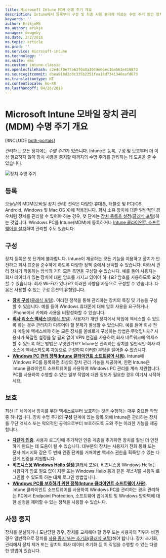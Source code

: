 ```yaml
---
title: Microsoft Intune MDM 수명 주기 개요
description: Intune에서 등록부터 구성 및 최종 사용 중지에 이르는 수명 주기 동안 장치를 관리하는 데 어떤 도움을 주는지 알아봅니다.
keywords: ''
author: ErikjeMS
ms.author: erikje
manager: dougeby
ms.date: 3/2/2018
ms.topic: article
ms.prod: ''
ms.service: microsoft-intune
ms.technology: ''
ms.suite: ems
ms.custom: intune-classic
ms.openlocfilehash: c2e4cf0e77a63f0a8a3049e66ec16e563e410873
ms.sourcegitcommit: dbea918d2c0c335b2251fea18d7341340eafd673
ms.translationtype: HT
ms.contentlocale: ko-KR
ms.lasthandoff: 04/26/2018
---
```

# <a name="overview-of-the-microsoft-intune-mobile-device-management-mdm-lifecycle"></a>Microsoft Intune 모바일 장치 관리(MDM) 수명 주기 개요

[!INCLUDE [both-portals](./includes/note-for-both-portals.md)]

관리하는 모든 장치에는 *수명 주기*가 있습니다. Intune은 등록, 구성 및 보호부터 더 이상 필요하지 않아 장치 사용을 중지할 때까지의 수명 주기를 관리하는 데 도움을 줄 수 있습니다.

![장치 수명 주기](./media/device-lifecycle.png "Intune 장치 수명 주기")

## <a name="enroll"></a>등록
오늘날의 MDM(모바일 장치 관리) 전략은 다양한 휴대폰, 태블릿 및 PC(iOS, Android, Windows 및 Mac OS X)에 적용됩니다. 회사 소유 장치에 대한 일반적인 경우처럼 장치를 관리할 수 있어야 하는 경우, 첫 단계는 [장치 등록을 설정](device-enrollment.md)([클래식 포털](/intune-classic/deploy-use/enroll-devices-in-microsoft-intune))하는 것입니다. Windows PC를 Intune(MDM)에 등록하거나 [Intune 클라이언트 소프트웨어를 설치](/intune-classic/deploy-use/manage-windows-pcs-with-microsoft-intune)하여 관리할 수도 있습니다.

## <a name="configure"></a>구성
장치 등록은 첫 단계에 불과합니다. Intune이 제공하는 모든 기능을 이용하고 장치가 안전하고 회사 표준을 준수하게 하도록 다양한 정책 중에서 선택할 수 있습니다. 따라서 관리 장치가 작동하는 방식의 거의 모든 측면을 구성할 수 있습니다. 예를 들어 사용자는 회사 데이터가 있는 장치에 대한 암호를 가지고 있어야 하나요? 암호를 사용하도록 요청할 수 있습니다. 회사 Wi-Fi가 있나요? 이러한 사항을 자동으로 구성할 수 있습니다. 다음은 사용할 수 있는 구성 옵션의 유형입니다.

- [**장치 구성**](device-profiles.md)([클래식 포털](/intune-classic/deploy-use/manage-settings-and-features-on-your-devices-with-microsoft-intune-policies)). 이러한 정책을 통해 관리하는 장치의 특징 및 기능을 구성할 수 있습니다. 예를 들어 Windows 휴대폰에 대해 암호 사용을 요구하거나 iPhone에서 카메라 사용을 비활성화할 수 있습니다.
- [**회사 리소스 액세스**](device-profiles.md)([클래식 포털](/intune-classic/deploy-use/enable-access-to-company-resources-with-microsoft-intune)). 사용자가 개인 장치에서 작업에 액세스할 수 있도록 하는 경우 관리자가 다루어야 할 문제가 발생할 수 있습니다. 예를 들어 회사 전자 메일에 액세스해야 하는 모든 장치를 올바르게 구성하는 방법은 무엇입니까? 사용자가 복잡한 설정을 알 필요 없이 VPN 연결을 사용하여 회사 네트워크에 액세스할 수 있도록 하는 방법은 무엇인가요? Intune은 관리하는 장치를 일반적인 회사 리소스에 액세스하도록 자동으로 구성하여 이러한 부담을 덜어줄 수 있습니다.
- [**Windows PC 관리 정책(Intune 클라이언트 소프트웨어 사용)**](/intune-classic/deploy-use/common-windows-pc-management-tasks-with-the-microsoft-intune-computer-client). Intune에 Windows PC를 등록하면 최상의 장치 관리 기능을 제공하며, 한편 Intune은 Intune 클라이언트 소프트웨어를 사용하여 Windows PC 관리를 계속 지원합니다. PC를 사용하여 수행할 수 있는 일부 작업에 대한 정보가 필요한 경우 여기서 시작하세요.

## <a name="protect"></a>보호
최신 IT 세계에서 장치를 무단 액세스로부터 보호하는 것은 수행하는 매우 중요한 작업 중 하나입니다. 장치 수명 주기의 **구성** 단계에 있는 항목 외에 Intune은 관리하는 장치를 무단 액세스 또는 악의적인 공격으로부터 보호하도록 도와 주는 이러한 기능을 제공합니다.
- [**다단계 인증**](/intune-classic/deploy-use/protect-your-devices-with-microsoft-intune). 사용자 로그인에 추가적인 인증 계층을 추가하면 장치를 훨씬 더 안전하게 만드는 데 도움이 될 수 있습니다. 대부분의 장치는 사용자가 전화 통화 또는 문자 메시지와 같은 두 번째 인증 단계를 거쳐야만 액세스 권한을 획득할 수 있는 다단계 인증을 지원합니다.
- [**비즈니스용 Windows Hello 설정**](windows-hello.md)([클래식 포털](/intune-classic/deploy-use/control-microsoft-passport-settings-on-devices-with-microsoft-intune)). 비즈니스용 Windows Hello는 사용자가 암호 필요 없이 지문 또는 Windows Hello 등과 같은 *제스처*를 사용여 로그인할 수 있도록 하는 대체 로그인 방법입니다.
- [**Windows PC를 보호하기 위한 정책(Intune 클라이언트 소프트웨어 사용)**](/intune-classic/deploy-use/policies-to-protect-windows-pcs-in-microsoft-intune). Intune 클라이언트 소프트웨어를 사용하여 Windows PC를 관리하는 경우 관리하는 PC에서 Endpoint Protection, 소프트웨어 업데이트 및 Windows 방화벽에 대한 설정을 제어할 수 있는 정책을 사용할 수 있습니다.

## <a name="retire"></a>사용 중지
장치를 분실하거나 도난당한 경우, 장치를 교체해야 할 경우 또는 사용자의 직위가 바뀐 경우 일반적으로 장치를 [사용 중지 또는 초기화](device-management.md)([클래식 포털](/intune-classic/deploy-use/use-remote-wipe-to-help-protect-data-using-microsoft-intune))해야 합니다. 장치 초기화, 관리에서 장치 제거 또는 장치의 회사 데이터 초기화 등 이 작업을 수행할 수 있는 다양한 방법이 있습니다.
